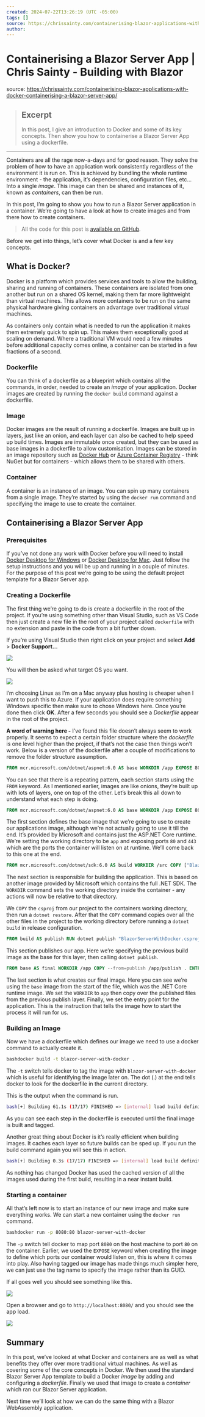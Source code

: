 ```yaml
---
created: 2024-07-22T13:26:19 (UTC -05:00)
tags: []
source: https://chrissainty.com/containerising-blazor-applications-with-docker-containerising-a-blazor-server-app/
author: 
---
```


# Containerising a Blazor Server App | Chris Sainty - Building with Blazor

source: https://chrissainty.com/containerising-blazor-applications-with-docker-containerising-a-blazor-server-app/

> ## Excerpt
> In this post, I give an introduction to Docker and some of its key concepts. Then show you how to containerise a Blazor Server App using a dockerfile.

---
Containers are all the rage now-a-days and for good reason. They solve the problem of how to have an application work consistently regardless of the environment it is run on. This is achieved by bundling the whole runtime environment - the application, it’s dependencies, configuration files, etc… Into a single _image_. This image can then be shared and instances of it, known as _containers_, can then be run.

In this post, I’m going to show you how to run a Blazor Server application in a container. We’re going to have a look at how to create images and from there how to create containers.

> All the code for this post is [available on GitHub](https://github.com/chrissainty/BlazorServerWithDocker).

Before we get into things, let’s cover what Docker is and a few key concepts.

## What is Docker?

Docker is a platform which provides services and tools to allow the building, sharing and running of containers. These containers are isolated from one another but run on a shared OS kernel, making them far more lightweight than virtual machines. This allows more containers to be run on the same physical hardware giving containers an advantage over traditional virtual machines.

As containers only contain what is needed to run the application it makes them extremely quick to spin up. This makes them exceptionally good at scaling on demand. Where a traditional VM would need a few minutes before additional capacity comes online, a container can be started in a few fractions of a second.

### Dockerfile

You can think of a dockerfile as a blueprint which contains all the commands, in order, needed to create an _image_ of your application. Docker images are created by running the `docker build` command against a dockerfile.

### Image

Docker images are the result of running a dockerfile. Images are built up in layers, just like an onion, and each layer can also be cached to help speed up build times. Images are immutable once created, but they can be used as base images in a dockerfile to allow customisation. Images can be stored in an image repository such as [Docker Hub](https://hub.docker.com/) or [Azure Container Registry](https://azure.microsoft.com/en-gb/services/container-registry/) - think NuGet but for containers - which allows them to be shared with others.

### Container

A container is an instance of an image. You can spin up many containers from a single image. They’re started by using the `docker run` command and specifying the image to use to create the container.

## Containerising a Blazor Server App

### Prerequisites

If you’ve not done any work with Docker before you will need to install [Docker Desktop for Windows](https://docs.docker.com/docker-for-windows/install/) or [Docker Desktop for Mac](https://docs.docker.com/docker-for-mac/install/). Just follow the setup instructions and you will be up and running in a couple of minutes. For the purpose of this post we’re going to be using the default project template for a Blazor Server app.

### Creating a Dockerfile

The first thing we’re going to do is create a dockerfile in the root of the project. If you’re using something other than Visual Studio, such as VS Code then just create a new file in the root of your project called `dockerfile` with no extension and paste in the code from a bit further down.

If you’re using Visual Studio then right click on your project and select **Add** > **Docker Support…**

![](https://chrissainty.com/containerising-blazor-applications-with-docker-containerising-a-blazor-server-app/images/Screenshot-2019-08-20-at-16.13.06.png)

You will then be asked what target OS you want.

![](https://chrissainty.com/containerising-blazor-applications-with-docker-containerising-a-blazor-server-app/images/Screenshot-2019-08-20-at-16.17.10.png)

I’m choosing Linux as I’m on a Mac anyway plus hosting is cheaper when I want to push this to Azure. If your application does require something Windows specific then make sure to chose Windows here. Once you’re done then click **OK**. After a few seconds you should see a _Dockerfile_ appear in the root of the project.

**A word of warning here -** I’ve found this file doesn’t always seem to work properly. It seems to expect a certain folder structure where the _dockerfile_ is one level higher than the project, if that’s not the case then things won’t work. Below is a version of the dockerfile after a couple of modifications to remove the folder structure assumption.

```dockerfile
FROM mcr.microsoft.com/dotnet/aspnet:6.0 AS base WORKDIR /app EXPOSE 80 EXPOSE 443 FROM mcr.microsoft.com/dotnet/sdk:6.0 AS build WORKDIR /src COPY ["BlazorServerWithDocker.csproj", "."] RUN dotnet restore "BlazorServerWithDocker.csproj" COPY . . RUN dotnet build "BlazorServerWithDocker.csproj" -c Release -o /app/build FROM build AS publish RUN dotnet publish "BlazorServerWithDocker.csproj" -c Release -o /app/publish FROM base AS final WORKDIR /app COPY --from=publish /app/publish . ENTRYPOINT ["dotnet", "BlazorServerWithDocker.dll"]
```

You can see that there is a repeating pattern, each section starts using the `FROM` keyword. As I mentioned earlier, images are like onions, they’re built up with lots of layers, one on top of the other. Let’s break this all down to understand what each step is doing.

```dockerfile
FROM mcr.microsoft.com/dotnet/aspnet:6.0 AS base WORKDIR /app EXPOSE 80 EXPOSE 443
```

The first section defines the base image that we’re going to use to create our applications image, although we’re not actually going to use it till the end. It’s provided by Microsoft and contains just the ASP.NET Core runtime. We’re setting the working directory to be `app` and exposing ports `80` and `443` which are the ports the container will listen on at runtime. We’ll come back to this one at the end.

```dockerfile
FROM mcr.microsoft.com/dotnet/sdk:6.0 AS build WORKDIR /src COPY ["BlazorServerWithDocker.csproj", "."] RUN dotnet restore "BlazorServerWithDocker.csproj" COPY . . RUN dotnet build "BlazorServerWithDocker.csproj" -c Release -o /app/build
```

The next section is responsible for building the application. This is based on another image provided by Microsoft which contains the full .NET SDK. The `WORKDIR` command sets the working directory inside the container - any actions will now be relative to that directory.

We `COPY` the `csproj` from our project to the containers working directory, then run a `dotnet restore`. After that the `COPY` command copies over all the other files in the project to the working directory before running a `dotnet build` in release configuration.

```dockerfile
FROM build AS publish RUN dotnet publish "BlazorServerWithDocker.csproj" -c Release -o /app/publish
```

This section publishes our app. Here we’re specifying the previous build image as the base for this layer, then calling `dotnet publish`.

```dockerfile
FROM base AS final WORKDIR /app COPY --from=publish /app/publish . ENTRYPOINT ["dotnet", "BlazorServerWithDocker.dll"]
```

The last section is what creates our final image. Here you can see we’re using the `base` image from the start of the file, which was the .NET Core runtime image. We set the `WORKDIR` to `app` then copy over the published files from the previous publish layer. Finally, we set the entry point for the application. This is the instruction that tells the image how to start the process it will run for us.

### Building an Image

Now we have a dockerfile which defines our image we need to use a docker command to actually create it.

```bash
bashdocker build -t blazor-server-with-docker .
```

The `-t` switch tells docker to tag the image with `blazor-server-with-docker` which is useful for identifying the image later on. The dot (.) at the end tells docker to look for the dockerfile in the current directory.

This is the output when the command is run.

```bash
bash[+] Building 61.1s (17/17) FINISHED => [internal] load build definition from Dockerfile => => transferring dockerfile: 590B => [internal] load .dockerignore => => transferring context: 380B => [internal] load metadata for mcr.microsoft.com/dotnet/sdk:6.0 => [internal] load metadata for mcr.microsoft.com/dotnet/aspnet:6.0 => [build 1/6] FROM mcr.microsoft.com/dotnet/sdk:6.0@sha256:90b566b141a8e2747f2805d9e4b2935ce09040a2926a1591c94 => => resolve mcr.microsoft.com/dotnet/sdk:6.0@sha256:90b566b141a8e2747f2805d9e4b2935ce09040a2926a1591c94108a83b => => sha256:90b566b141a8e2747f2805d9e4b2935ce09040a2926a1591c94108a83ba10309 2.17kB / 2.17kB => => sha256:e86d68dca8c7c8106c1599d293fc00aabaa59dac69e4c849392667e9276d55a9 7.31kB / 7.31kB => => sha256:7423077999145aa09211f3b975495be42a009a990a72d799e1cb55833abc8745 31.61MB / 31.61MB => => sha256:148a3465a035ddc2e0ac2eebcd5f5cb3db715843d784d1b303d1464cd978a391 2.01kB / 2.01kB => => sha256:08af7dd3c6400833072349685c6aeaf7b86f68441f75b5ffd46206924c6b0267 15.17MB / 15.17MB => => sha256:a2abf6c4d29d43a4bf9fbb769f524d0fb36a2edab49819c1bf3e76f409f953ea 31.36MB / 31.36MB => => sha256:a260dbcd03fce6db3fe06b0998f5f3e54c437f647220aa3a89e5ddd9495f707e 156B / 156B => => sha256:96c3c696f47eb55c55e43c338922842013fc980b21c457826fd97f625c0ab497 9.44MB / 9.44MB => => sha256:d81364490ceb3caecbe62b7c722959258251458e6d1ba5acfc60db679c4411f8 25.36MB / 25.36MB => => sha256:3e56f7c4d95f973a8cd8cf1187e56ee59c1cc1f0eb4a6c9690a1d6d6adf72b4e 136.50MB / 136.50MB => => sha256:9939dbdaf4a702d0243b574a728eca401402f305a80b277acbfa5b3252625135 13.37MB / 13.37MB => => extracting sha256:a2abf6c4d29d43a4bf9fbb769f524d0fb36a2edab49819c1bf3e76f409f953ea => => extracting sha256:08af7dd3c6400833072349685c6aeaf7b86f68441f75b5ffd46206924c6b0267 => => extracting sha256:7423077999145aa09211f3b975495be42a009a990a72d799e1cb55833abc8745 => => extracting sha256:a260dbcd03fce6db3fe06b0998f5f3e54c437f647220aa3a89e5ddd9495f707e => => extracting sha256:96c3c696f47eb55c55e43c338922842013fc980b21c457826fd97f625c0ab497 => => extracting sha256:d81364490ceb3caecbe62b7c722959258251458e6d1ba5acfc60db679c4411f8 => => extracting sha256:3e56f7c4d95f973a8cd8cf1187e56ee59c1cc1f0eb4a6c9690a1d6d6adf72b4e => => extracting sha256:9939dbdaf4a702d0243b574a728eca401402f305a80b277acbfa5b3252625135 => [base 1/2] FROM mcr.microsoft.com/dotnet/aspnet:6.0@sha256:edb108fddbb69db67ad136e4ffc93d5d9ddcfd28fc7f269be => => resolve mcr.microsoft.com/dotnet/aspnet:6.0@sha256:edb108fddbb69db67ad136e4ffc93d5d9ddcfd28fc7f269be541790 => => sha256:edb108fddbb69db67ad136e4ffc93d5d9ddcfd28fc7f269be541790423399f55 2.17kB / 2.17kB => => sha256:5b4a077a17943113fee94818046e6f9839e11ec692481bf122ffacb849cf67de 1.37kB / 1.37kB => => sha256:8d32e18b77a4db7f10ec4985cc85c1e385dc6abd16f9573a8c2bc268cad4aab9 3.38kB / 3.38kB => => sha256:a2abf6c4d29d43a4bf9fbb769f524d0fb36a2edab49819c1bf3e76f409f953ea 31.36MB / 31.36MB => => sha256:08af7dd3c6400833072349685c6aeaf7b86f68441f75b5ffd46206924c6b0267 15.17MB / 15.17MB => => sha256:7423077999145aa09211f3b975495be42a009a990a72d799e1cb55833abc8745 31.61MB / 31.61MB => => sha256:a260dbcd03fce6db3fe06b0998f5f3e54c437f647220aa3a89e5ddd9495f707e 156B / 156B => => sha256:96c3c696f47eb55c55e43c338922842013fc980b21c457826fd97f625c0ab497 9.44MB / 9.44MB => => extracting sha256:a2abf6c4d29d43a4bf9fbb769f524d0fb36a2edab49819c1bf3e76f409f953ea => => extracting sha256:08af7dd3c6400833072349685c6aeaf7b86f68441f75b5ffd46206924c6b0267 => => extracting sha256:7423077999145aa09211f3b975495be42a009a990a72d799e1cb55833abc8745 => => extracting sha256:a260dbcd03fce6db3fe06b0998f5f3e54c437f647220aa3a89e5ddd9495f707e => => extracting sha256:96c3c696f47eb55c55e43c338922842013fc980b21c457826fd97f625c0ab497 => [internal] load build context => => transferring context: 802.94kB => [base 2/2] WORKDIR /app => [final 1/2] WORKDIR /app => [build 2/6] WORKDIR /src => [build 3/6] COPY [BlazorServerWithDocker.csproj, .] => [build 4/6] RUN dotnet restore "BlazorServerWithDocker.csproj" => [build 5/6] COPY . . => [build 6/6] RUN dotnet build "BlazorServerWithDocker.csproj" -c Release -o /app/build => [publish 1/1] RUN dotnet publish "BlazorServerWithDocker.csproj" -c Release -o /app/publish => [final 2/2] COPY --from=publish /app/publish . => exporting to image => => exporting layers => => writing image sha256:4f2237c5ef4cd8038224f6892c7056a7412e58c41313023c5f62941f8b331396 => => naming to docker.io/library/blazor-server-with-docker
```

As you can see each step in the dockerfile is executed until the final image is built and tagged.

Another great thing about Docker is it’s really efficient when building images. It caches each layer so future builds can be sped up. If you run the build command again you will see this in action.

```bash
bash[+] Building 0.3s (17/17) FINISHED => [internal] load build definition from Dockerfile => => transferring dockerfile: 37B => [internal] load .dockerignore => => transferring context: 35B => [internal] load metadata for mcr.microsoft.com/dotnet/sdk:6.0 => [internal] load metadata for mcr.microsoft.com/dotnet/aspnet:6.0 => [base 1/2] FROM mcr.microsoft.com/dotnet/aspnet:6.0@sha256:edb108fddbb69db67ad136e4ffc93d5d9ddcfd28fc7f269be5 => [build 1/6] FROM mcr.microsoft.com/dotnet/sdk:6.0@sha256:90b566b141a8e2747f2805d9e4b2935ce09040a2926a1591c941 => [internal] load build context => => transferring context: 2.11kB => CACHED [base 2/2] WORKDIR /app => CACHED [final 1/2] WORKDIR /app => CACHED [build 2/6] WORKDIR /src => CACHED [build 3/6] COPY [BlazorServerWithDocker.csproj, .] => CACHED [build 4/6] RUN dotnet restore "BlazorServerWithDocker.csproj" => CACHED [build 5/6] COPY . . => CACHED [build 6/6] RUN dotnet build "BlazorServerWithDocker.csproj" -c Release -o /app/build => CACHED [publish 1/1] RUN dotnet publish "BlazorServerWithDocker.csproj" -c Release -o /app/publish => CACHED [final 2/2] COPY --from=publish /app/publish . => exporting to image => => exporting layers => => writing image sha256:4f2237c5ef4cd8038224f6892c7056a7412e58c41313023c5f62941f8b331396 => => naming to docker.io/library/blazor-server-with-docker
```

As nothing has changed Docker has used the cached version of all the images used during the first build, resulting in a near instant build.

### Starting a container

All that’s left now is to start an instance of our new image and make sure everything works. We can start a new container using the `docker run` command.

```bash
bashdocker run -p 8080:80 blazor-server-with-docker
```

The `-p` switch tell docker to map port `8080` on the host machine to port `80` on the container. Earlier, we used the `EXPOSE` keyword when creating the image to define which ports our container would listen on, this is where it comes into play. Also having tagged our image has made things much simpler here, we can just use the tag name to specify the image rather than its GUID.

If all goes well you should see something like this.

![](https://chrissainty.com/containerising-blazor-applications-with-docker-containerising-a-blazor-server-app/images/docker-run-output.png)

Open a browser and go to `http://localhost:8080/` and you should see the app load.

![](https://chrissainty.com/containerising-blazor-applications-with-docker-containerising-a-blazor-server-app/images/blazor-server-app-running-in-docker-container.png)

## Summary

In this post, we’ve looked at what Docker and containers are as well as what benefits they offer over more traditional virtual machines. As well as covering some of the core concepts in Docker. We then used the standard Blazor Server App template to build a Docker _image_ by adding and configuring a _dockerfile_. Finally we used that image to create a _container_ which ran our Blazor Server application.

Next time we’ll look at how we can do the same thing with a Blazor WebAssembly application.
